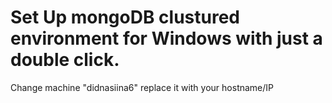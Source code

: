 # Set Up mongoDB clustured environment for Windows with just a double click.


Change machine "didnasiina6" replace it with your hostname/IP
